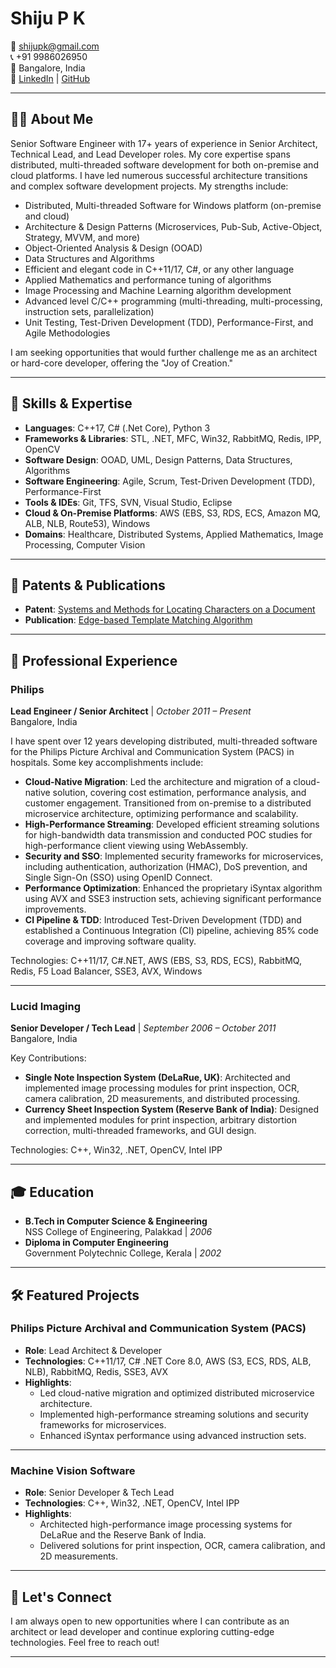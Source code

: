 # Shiju P K

📧 [shijupk@gmail.com](mailto:shijupk@gmail.com)  
📞 +91 9986026950  
📍 Bangalore, India  
🔗 [LinkedIn](https://in.linkedin.com/in/shijupk) | [GitHub](https://github.com/shijupk)

---

## 👨‍💻 About Me

Senior Software Engineer with 17+ years of experience in Senior Architect, Technical Lead, and Lead Developer roles. My core expertise spans distributed, multi-threaded software development for both on-premise and cloud platforms. I have led numerous successful architecture transitions and complex software development projects. My strengths include:

- Distributed, Multi-threaded Software for Windows platform (on-premise and cloud)
- Architecture & Design Patterns (Microservices, Pub-Sub, Active-Object, Strategy, MVVM, and more)
- Object-Oriented Analysis & Design (OOAD)
- Data Structures and Algorithms
- Efficient and elegant code in C++11/17, C#, or any other language
- Applied Mathematics and performance tuning of algorithms
- Image Processing and Machine Learning algorithm development
- Advanced level C/C++ programming (multi-threading, multi-processing, instruction sets, parallelization)
- Unit Testing, Test-Driven Development (TDD), Performance-First, and Agile Methodologies

I am seeking opportunities that would further challenge me as an architect or hard-core developer, offering the "Joy of Creation."

---

## 💼 Skills & Expertise

- **Languages**: C++17, C# (.Net Core), Python 3  
- **Frameworks & Libraries**: STL, .NET, MFC, Win32, RabbitMQ, Redis, IPP, OpenCV  
- **Software Design**: OOAD, UML, Design Patterns, Data Structures, Algorithms  
- **Software Engineering**: Agile, Scrum, Test-Driven Development (TDD), Performance-First  
- **Tools & IDEs**: Git, TFS, SVN, Visual Studio, Eclipse  
- **Cloud & On-Premise Platforms**: AWS (EBS, S3, RDS, ECS, Amazon MQ, ALB, NLB, Route53), Windows  
- **Domains**: Healthcare, Distributed Systems, Applied Mathematics, Image Processing, Computer Vision

---

## 🔬 Patents & Publications

- **Patent**: [Systems and Methods for Locating Characters on a Document](http://appft1.uspto.gov/netacgi/nph-Parser?Sect1=PTO1&Sect2=HITOFF&d=PG01&p=1&u=%2Fnetahtml%2FPTO%2Fsrchnum.html&r=1&f=G&l=50&s1=20130156288.PGNR.)
- **Publication**: [Edge-based Template Matching Algorithm](http://www.codeproject.com/KB/graphics/Edge_Based_template_match.aspx)

---

## 🚀 Professional Experience

### **Philips**  
**Lead Engineer / Senior Architect** | *October 2011 – Present*  
Bangalore, India

I have spent over 12 years developing distributed, multi-threaded software for the Philips Picture Archival and Communication System (PACS) in hospitals. Some key accomplishments include:

- **Cloud-Native Migration**: Led the architecture and migration of a cloud-native solution, covering cost estimation, performance analysis, and customer engagement. Transitioned from on-premise to a distributed microservice architecture, optimizing performance and scalability.
- **High-Performance Streaming**: Developed efficient streaming solutions for high-bandwidth data transmission and conducted POC studies for high-performance client viewing using WebAssembly.
- **Security and SSO**: Implemented security frameworks for microservices, including authentication, authorization (HMAC), DoS prevention, and Single Sign-On (SSO) using OpenID Connect.
- **Performance Optimization**: Enhanced the proprietary iSyntax algorithm using AVX and SSE3 instruction sets, achieving significant performance improvements.
- **CI Pipeline & TDD**: Introduced Test-Driven Development (TDD) and established a Continuous Integration (CI) pipeline, achieving 85% code coverage and improving software quality.

Technologies: C++11/17, C#.NET, AWS (EBS, S3, RDS, ECS), RabbitMQ, Redis, F5 Load Balancer, SSE3, AVX, Windows

---

### **Lucid Imaging**  
**Senior Developer / Tech Lead** | *September 2006 – October 2011*  
Bangalore, India

Key Contributions:
- **Single Note Inspection System (DeLaRue, UK)**: Architected and implemented image processing modules for print inspection, OCR, camera calibration, 2D measurements, and distributed processing.
- **Currency Sheet Inspection System (Reserve Bank of India)**: Designed and implemented modules for print inspection, arbitrary distortion correction, multi-threaded frameworks, and GUI design.

Technologies: C++, Win32, .NET, OpenCV, Intel IPP

---

## 🎓 Education

- **B.Tech in Computer Science & Engineering**  
  NSS College of Engineering, Palakkad | *2006*
- **Diploma in Computer Engineering**  
  Government Polytechnic College, Kerala | *2002*

---

## 🛠 Featured Projects

### **Philips Picture Archival and Communication System (PACS)**
- **Role**: Lead Architect & Developer  
- **Technologies**: C++11/17, C# .NET Core 8.0, AWS (S3, ECS, RDS, ALB, NLB), RabbitMQ, Redis, SSE3, AVX  
- **Highlights**:
  - Led cloud-native migration and optimized distributed microservice architecture.
  - Implemented high-performance streaming solutions and security frameworks for microservices.
  - Enhanced iSyntax performance using advanced instruction sets.

---

### **Machine Vision Software**
- **Role**: Senior Developer & Tech Lead  
- **Technologies**: C++, Win32, .NET, OpenCV, Intel IPP  
- **Highlights**:
  - Architected high-performance image processing systems for DeLaRue and the Reserve Bank of India.
  - Delivered solutions for print inspection, OCR, camera calibration, and 2D measurements.

---

## 🤝 Let's Connect

I am always open to new opportunities where I can contribute as an architect or lead developer and continue exploring cutting-edge technologies. Feel free to reach out!

---

